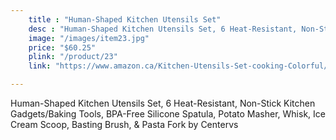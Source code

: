 ```yaml
---
    title : "Human-Shaped Kitchen Utensils Set"
    desc : "Human-Shaped Kitchen Utensils Set, 6 Heat-Resistant, Non-Stick Kitchen Gadgets/Baking Tools, BPA-Free Silicone Spatula, Potato Masher, Whisk, Ice Cream Scoop, Basting Brush, & Pasta Fork by Centervs"
    image: "/images/item23.jpg"
    price: "$60.25"
    plink: "/product/23"
    link: "https://www.amazon.ca/Kitchen-Utensils-Set-cooking-Colorful/dp/B07YCXG4WB/ref=sr_1_77?gclid=Cj0KCQjwr4eYBhDrARIsANPywCiZk3UKPM6p3wy3o0QGdMRNIZjc-IZhscUmgLlB6iFkoLaRyRiFW8gaArFiEALw_wcB&hvadid=596079514466&hvdev=c&hvlocphy=9001314&hvnetw=g&hvqmt=e&hvrand=14636581063635512960&hvtargid=kwd-301827503455&hydadcr=21260_13355336&keywords=cool+cooking+gadgets&qid=1661197097&sr=8-77"

---
```


Human-Shaped Kitchen Utensils Set, 6 Heat-Resistant, Non-Stick Kitchen Gadgets/Baking Tools, BPA-Free Silicone Spatula, Potato Masher, Whisk, Ice Cream Scoop, Basting Brush, & Pasta Fork by Centervs